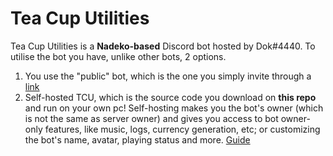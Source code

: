 # Tea Cup Utilities  
Tea Cup Utilities is a **Nadeko-based** Discord bot hosted by Dok#4440. To utilise the bot you have, unlike other bots, 2 options.   
1. You use the "public" bot, which is the one you simply invite through a [link](https://discord.com/api/oauth2/authorize?client_id=730786942416978021&permissions=8&scope=bot)
2. Self-hosted TCU, which is the source code you download on **this repo** and run on your own pc! Self-hosting makes you the bot's owner (which is not the same as server owner) and gives you access to bot owner-only features, like music, logs, currency generation, etc; or customizing the bot's name, avatar, playing status and more. [Guide](https://gitlab.com/Dok4440/TCUBetaBot/-/wikis/Linux-Self-Host-Guide)


